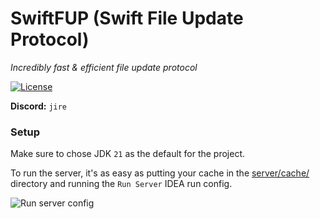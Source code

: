 # SwiftFUP (Swift File Update Protocol)

_Incredibly fast & efficient file update protocol_

[![License](https://img.shields.io/github/license/Jire/SwiftFUP.svg)](https://github.com/Jire/SwiftFUP/blob/main/LICENSE.txt)

**Discord:** `jire`

### Setup

Make sure to chose JDK `21` as the default for the project.

To run the server, it's as easy as putting your cache in the
[server/cache/](server/cache/) directory and running the
`Run Server` IDEA run config.

![Run server config](https://i.imgur.com/fchulm7.png)